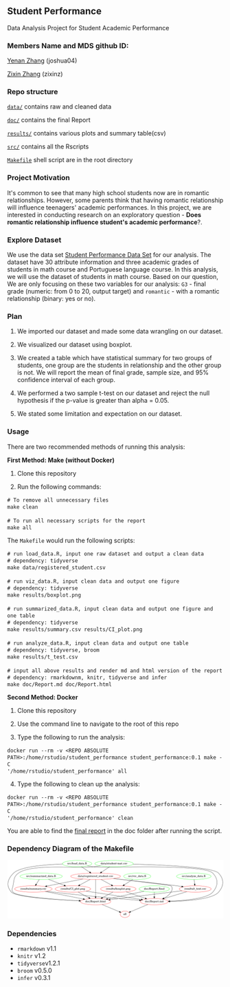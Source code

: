 
## Student Performance
Data Analysis Project for Student Academic Performance

### Members Name and MDS github ID:

[Yenan Zhang](https://github.ubc.ca/joshua04)   (joshua04)

[Zixin Zhang](https://github.ubc.ca/zixinz)       (zixinz)

### Repo structure
[`data/`](https://github.com/UBC-MDS/student_performance/tree/master/data) contains raw and cleaned data

[`doc/`](https://github.com/UBC-MDS/student_performance/tree/master/doc) contains the final Report

[`results/`](https://github.com/UBC-MDS/student_performance/tree/master/results) contains various plots and summary table(csv)

[`src/`](https://github.com/UBC-MDS/student_performance/tree/master/src) contains all the Rscripts

[`Makefile`](https://github.com/UBC-MDS/student_performance/blob/master/Makefile) shell script are in the root directory

### Project Motivation
It's common to see that many high school students now are in romantic relationships. However, some parents think that having romantic relationship will influence teenagers' academic performances. In this project, we are interested in conducting research on an exploratory question - **Does romantic relationship influence student's academic performance**?.

### Explore Dataset
We use the data set [Student Performance Data Set](https://archive.ics.uci.edu/ml/datasets/Student+Performance) for our analysis. The dataset have 30 attribute information and three academic grades of students in math course and Portuguese language course. In this analysis, we will use the dataset of students in math course. Based on our question, We are only focusing on these two variables for our analysis: `G3` - final grade (numeric: from 0 to 20, output target) and `romantic` - with a romantic relationship (binary: yes or no).

### Plan
1. We imported our dataset and made some data wrangling on our dataset.

2. We visualized our dataset using boxplot.

3. We created a table which have statistical summary for two groups of students, one group are the students in relationship and the other group is not. We will report the mean of final grade, sample size, and 95% confidence interval of each group.

4. We performed a two sample t-test on our dataset and reject the null hypothesis if the p-value is greater than alpha = 0.05.

5. We stated some limitation and expectation on our dataset.

### Usage
There are two recommended methods of running this analysis:

**First Method: Make (without Docker)**

1. Clone this repository

2. Run the following commands:

```
# To remove all unnecessary files
make clean

# To run all necessary scripts for the report
make all
```

The `Makefile` would run the following scripts:

```
# run load_data.R, input one raw dataset and output a clean data
# dependency: tidyverse
make data/registered_student.csv

# run viz_data.R, input clean data and output one figure
# dependency: tidyverse
make results/boxplot.png

# run summarized_data.R, input clean data and output one figure and one table
# dependency: tidyverse
make results/summary.csv results/CI_plot.png

# run analyze_data.R, input clean data and output one table
# dependency: tidyverse, broom
make results/t_test.csv

# input all above results and render md and html version of the report
# dependency: rmarkdownm, knitr, tidyverse and infer
make doc/Report.md doc/Report.html
```

**Second Method: Docker**

1. Clone this repository

2. Use the command line to navigate to the root of this repo

3. Type the following to run the analysis:
```
docker run --rm -v <REPO ABSOLUTE PATH>:/home/rstudio/student_performance student_performance:0.1 make -C
'/home/rstudio/student_performance' all
```
4. Type the following to clean up the analysis:
```
docker run --rm -v <REPO ABSOLUTE PATH>:/home/rstudio/student_performance student_performance:0.1 make -C
'/home/rstudio/student_performance' clean
```
You are able to find the [final report](https://github.com/UBC-MDS/student_performance/blob/master/doc/Report.md) in the doc folder after running the script. 

### Dependency Diagram of the Makefile
![](Makefile.png)

### Dependencies
- `rmarkdown` v1.1
- `knitr` v1.2
- `tidyverse`v1.2.1
- `broom` v0.5.0
- `infer` v0.3.1
